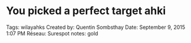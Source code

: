 # You picked a perfect target ahki

Tags: wilayahks
Created by: Quentin Sombsthay
Date: September 9, 2015 1:07 PM
Réseau: Surespot
notes: gold